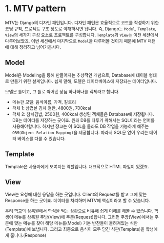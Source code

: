 # 1. MTV pattern
MTV는 Django의 디자인 패턴입니다. 디자인 패턴은 효율적으로 코드를 작성하기 위한 코딩 규칙, 프로젝트 구조 정도로 이해하시면 됩니다. 즉, Django는  `Model`, `Template`, `View`의 세가지 구성 요소로 프로젝트를 구성합니다. `Template`과 `View`는 이전 세션에서 다루어보았죠. 이번 세션에서 마지막으로 `Model`을 다루어볼 것이기 때문에 MTV 패턴에 대해 정리하고 넘어가봅시다.

## Model
Model은 Modeling을 통해 만들어지는 추상적인 개념으로, Database에 테이블 형태로 만들기 위한 설계입니다. 쉽게 말해, 모델은 데이터베이스에 저장되는 데이터입니다. 

모델은 틀이고, 그 틀로 찍어낸 상품 하나하나를 객체라고 합니다.
- 메뉴판 모델: 음식이름, 가격, 칼로리
- 객체 1: 삼겹살 김치 철판, 4800원, 700kcal
- 객체 2: 참치김밥, 2500원, 400kcal
생성된 객체들은 Database에 저장됩니다. DB는 데이터를 저장하는 곳이죠. 원래 DB를 다루기 위해서는 SQL이라는 언어를 사용해야합니다. 하지만 장고는 이 SQL을 몰라도 DB 작업을 가능하게 해주는 `ORM(Object Relation Mapping)`을 제공합니다. 따라서 SQL문 없이 우리는 데이터 베이스를 다룰 수 있습니다.


## Template
Template은 사용자에게 보여지는 역할입니다. 대표적으로 HTML 파일이 있겠죠.

## View
View는 요청에 대한 응답을 하는 곳입니다. Client의 Request를 받고 그에 맞는 Response를 하는 곳이죠. 데이터를 처리하며 MTV에 핵심이라고 할 수 있습니다.


우리 학교의 상록원에서 학식을 먹는 상황으로 비유해 쉽게 이해를 해볼 수 있습니다.
학생이 메뉴를 상록원 주방(View)에 주문(Request)합니다. 그러면 주방(View)에서는 주문에 맞는 메뉴를 찾아 해당 메뉴를(Model) 기본 반찬들이 올려져있는 식판(Template)에 보냅니다. 그리고 최종으로 음식이 모두 담긴 식판(Template)을 학생에게 줍니다.(Response)

